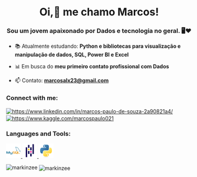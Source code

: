 <h1 align="center">Oi,👋 me chamo Marcos!</h1>
<h3 align="center">Sou um jovem apaixonado por Dados e tecnologia no geral. 🖥️❤️</h3>

- 📚 Atualmente estudando: **Python e bibliotecas para visualização e manipulação de dados, SQL, Power BI e Excel**

- 📊 Em busca do **meu primeiro contato profissional com Dados**

- 📫 Contato: **marcosalx23@gmail.com**

<h3 align="left">Connect with me:</h3>
<p align="left">
<a href="https://www.linkedin.com/in/marcos-paulo-de-souza-2a90821a4/" target="blank"><img align="center" src="https://raw.githubusercontent.com/rahuldkjain/github-profile-readme-generator/master/src/images/icons/Social/linked-in-alt.svg" alt="https://www.linkedin.com/in/marcos-paulo-de-souza-2a90821a4/" height="30" width="40" /></a>
<a href="https://www.kaggle.com/marcospaulo021" target="blank"><img align="center" src="https://raw.githubusercontent.com/rahuldkjain/github-profile-readme-generator/master/src/images/icons/Social/kaggle.svg" alt="https://www.kaggle.com/marcospaulo021" height="30" width="40" /></a>
</p>

<h3 align="left">Languages and Tools:</h3>
<p align="left"> <a href="https://www.mysql.com/" target="_blank" rel="noreferrer"> <img src="https://raw.githubusercontent.com/devicons/devicon/master/icons/mysql/mysql-original-wordmark.svg" alt="mysql" width="40" height="40"/> </a> <a href="https://pandas.pydata.org/" target="_blank" rel="noreferrer"> <img src="https://raw.githubusercontent.com/devicons/devicon/2ae2a900d2f041da66e950e4d48052658d850630/icons/pandas/pandas-original.svg" alt="pandas" width="40" height="40"/> </a> <a href="https://www.python.org" target="_blank" rel="noreferrer"> <img src="https://raw.githubusercontent.com/devicons/devicon/master/icons/python/python-original.svg" alt="python" width="40" height="40"/> </a> </p>

<p><img align="left" src="https://github-readme-stats.vercel.app/api/top-langs?username=markinzee&show_icons=true&locale=en&layout=compact" alt="markinzee" /></p>

<p>&nbsp;<img align="center" src="https://github-readme-stats.vercel.app/api?username=markinzee&show_icons=true&locale=en" alt="markinzee" /></p>

